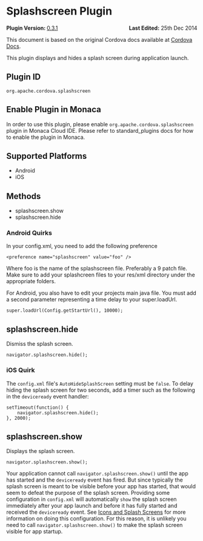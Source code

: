 Splashscreen Plugin
===================

<div>
  <div  style="float: left;" align="left"><b>Plugin Version: </b><a href="https://github.com/apache/cordova-plugin-splashscreen/blob/master/RELEASENOTES.md#031-jun-05-2014">0.3.1</a></div>   
  <div align="right" style="float: right;"><b>Last Edited:</b> 25th Dec 2014</div>
  <br/>
</div>
<div class="admonition note">

This document is based on the original Cordova docs available at
[Cordova
Docs](https://github.com/apache/cordova-plugin-splashscreen/blob/master/README.md).

</div>

This plugin displays and hides a splash screen during application
launch.

Plugin ID
---------

    org.apache.cordova.splashscreen

Enable Plugin in Monaca
-----------------------

In order to use this plugin, please enable
`org.apache.cordova.splashscreen` plugin in Monaca Cloud IDE. Please
refer to standard\_plugins docs for how to enable the plugin in Monaca.

Supported Platforms
-------------------

-   Android
-   iOS

Methods
-------

-   splashscreen.show
-   splashscreen.hide

### Android Quirks

In your config.xml, you need to add the following preference

`<preference name="splashscreen" value="foo" />`

Where foo is the name of the splashscreen file. Preferably a 9 patch
file. Make sure to add your splashcreen files to your res/xml directory
under the appropriate folders.

For Android, you also have to edit your projects main java file. You
must add a second parameter representing a time delay to your
super.loadUrl.

`super.loadUrl(Config.getStartUrl(), 10000);`

splashscreen.hide
-----------------

Dismiss the splash screen.

``` {.sourceCode .javascript}
navigator.splashscreen.hide();
```

### iOS Quirk

The `config.xml` file's `AutoHideSplashScreen` setting must be `false`.
To delay hiding the splash screen for two seconds, add a timer such as
the following in the `deviceready` event handler:

``` {.sourceCode .javascript}
setTimeout(function() {
    navigator.splashscreen.hide();
}, 2000);
```

splashscreen.show
-----------------

Displays the splash screen.

``` {.sourceCode .javascript}
navigator.splashscreen.show();
```

Your application cannot call `navigator.splashscreen.show()` until the
app has started and the `deviceready` event has fired. But since
typically the splash screen is meant to be visible before your app has
started, that would seem to defeat the purpose of the splash screen.
Providing some configuration in `config.xml` will automatically `show`
the splash screen immediately after your app launch and before it has
fully started and received the `deviceready` event. See [Icons and
Splash
Screens](http://cordova.apache.org/docs/en/edge/config_ref_images.md.html)
for more information on doing this configuration. For this reason, it is
unlikely you need to call `navigator.splashscreen.show()` to make the
splash screen visible for app startup.
